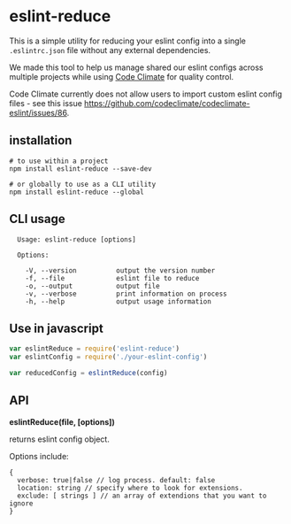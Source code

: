 # eslint-reduce

This is a simple utility for reducing your eslint config into a single `.eslintrc.json` file without any external dependencies.


We made this tool to help us manage shared our eslint configs across multiple projects while using [Code Climate](codeclimate.com) for quality control.

Code Climate currently does not allow users to import custom eslint config files - see this issue https://github.com/codeclimate/codeclimate-eslint/issues/86.


## installation

```
# to use within a project
npm install eslint-reduce --save-dev

# or globally to use as a CLI utility
npm install eslint-reduce --global
```

## CLI usage

```
  Usage: eslint-reduce [options]

  Options:

    -V, --version          output the version number
    -f, --file             eslint file to reduce
    -o, --output           output file
    -v, --verbose          print information on process
    -h, --help             output usage information
```

## Use in javascript

```js
var eslintReduce = require('eslint-reduce')
var eslintConfig = require('./your-eslint-config')

var reducedConfig = eslintReduce(config)
```

## API

**eslintReduce(file, [options])**

returns eslint config object.

Options include:

```
{
  verbose: true|false // log process. default: false
  location: string // specify where to look for extensions.
  exclude: [ strings ] // an array of extendions that you want to ignore
}
```
